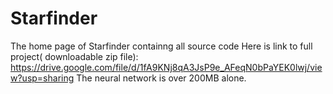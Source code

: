 # Starfinder
The home page of Starfinder containng all source code
Here is link to full project( downloadable zip file): https://drive.google.com/file/d/1fA9KNj8qA3JsP9e_AFeqN0bPaYEK0lwj/view?usp=sharing
The neural network is over 200MB alone.
